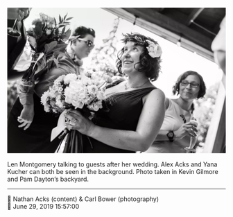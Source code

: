 ![Len Montgomery talking to guests after her wedding](assets/341ca08348a7ad2ec1fe55c749cfb332.webp)

Len Montgomery talking to guests after her wedding. Alex Acks and Yana Kucher can both be seen in the background. Photo taken in Kevin Gilmore and Pam Dayton’s backyard.

- - - -

<span aria-hidden="true">👥</span> Nathan Acks (content) & Carl Bower (photography)  
<span aria-hidden="true">📅</span> June 29, 2019 15:57:00
